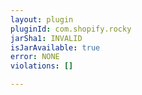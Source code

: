 ```yaml
---
layout: plugin
pluginId: com.shopify.rocky
jarSha1: INVALID
isJarAvailable: true
error: NONE
violations: []

---
```

